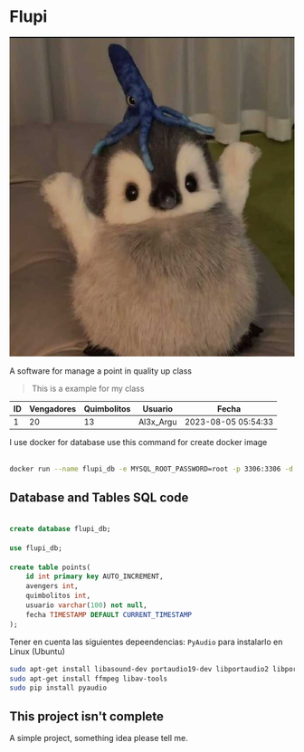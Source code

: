 # Flupi

![Flupi icon](Yo/logo.jpeg)

A software for manage a point in quality up class



> This is a example for my class

| ID   | Vengadores | Quimbolitos | Usuario   | Fecha               |
| ---- | ---------- | ----------- | --------- | ------------------- |
| 1    | 20         | 13          | Al3x_Argu | 2023-08-05 05:54:33 |



I use docker for database use this command for create docker image

```bash

docker run --name flupi_db -e MYSQL_ROOT_PASSWORD=root -p 3306:3306 -d mysql

```



## Database and Tables SQL code

```sql

create database flupi_db;

use flupi_db;

create table points(
    id int primary key AUTO_INCREMENT,
    avengers int,
    quimbolitos int,
    usuario varchar(100) not null,
    fecha TIMESTAMP DEFAULT CURRENT_TIMESTAMP
);

```

Tener en cuenta las siguientes depeendencias: `PyAudio`
para instalarlo en Linux (Ubuntu)

```bash
sudo apt-get install libasound-dev portaudio19-dev libportaudio2 libportaudiocpp0
sudo apt-get install ffmpeg libav-tools
sudo pip install pyaudio
```



## This project isn't complete

A simple project, something idea please tell me.
